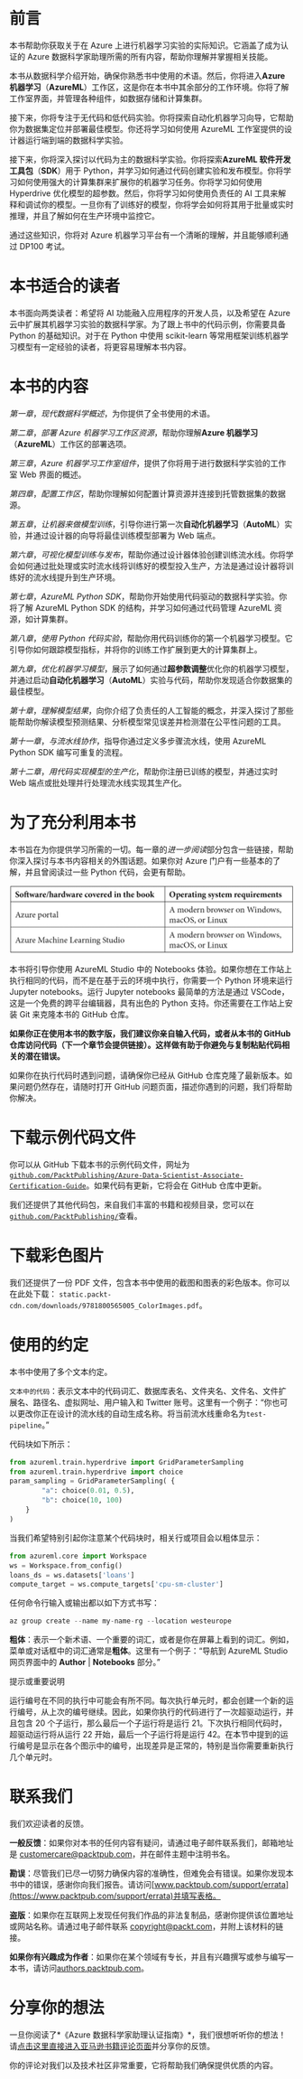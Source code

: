 # 前言

本书帮助你获取关于在 Azure 上进行机器学习实验的实际知识。它涵盖了成为认证的 Azure 数据科学家助理所需的所有内容，帮助你理解并掌握相关技能。

本书从数据科学介绍开始，确保你熟悉书中使用的术语。然后，你将进入**Azure 机器学习**（**AzureML**）工作区，这是你在本书中其余部分的工作环境。你将了解工作室界面，并管理各种组件，如数据存储和计算集群。

接下来，你将专注于无代码和低代码实验。你将探索自动化机器学习向导，它帮助你为数据集定位并部署最佳模型。你还将学习如何使用 AzureML 工作室提供的设计器运行端到端的数据科学实验。

接下来，你将深入探讨以代码为主的数据科学实验。你将探索**AzureML 软件开发工具包**（**SDK**）用于 Python，并学习如何通过代码创建实验和发布模型。你将学习如何使用强大的计算集群来扩展你的机器学习任务。你将学习如何使用 Hyperdrive 优化模型的超参数。然后，你将学习如何使用负责任的 AI 工具来解释和调试你的模型。一旦你有了训练好的模型，你将学会如何将其用于批量或实时推理，并且了解如何在生产环境中监控它。

通过这些知识，你将对 Azure 机器学习平台有一个清晰的理解，并且能够顺利通过 DP100 考试。

# 本书适合的读者

本书面向两类读者：希望将 AI 功能融入应用程序的开发人员，以及希望在 Azure 云中扩展其机器学习实验的数据科学家。为了跟上书中的代码示例，你需要具备 Python 的基础知识。对于在 Python 中使用 scikit-learn 等常用框架训练机器学习模型有一定经验的读者，将更容易理解本书内容。

# 本书的内容

*第一章*，*现代数据科学概述*，为你提供了全书使用的术语。

*第二章*，*部署 Azure 机器学习工作区资源*，帮助你理解**Azure 机器学习**（**AzureML**）工作区的部署选项。

*第三章*，*Azure 机器学习工作室组件*，提供了你将用于进行数据科学实验的工作室 Web 界面的概述。

*第四章*，*配置工作区*，帮助你理解如何配置计算资源并连接到托管数据集的数据源。

*第五章*，*让机器来做模型训练*，引导你进行第一次**自动化机器学习**（**AutoML**）实验，并通过设计器的向导将最佳训练模型部署为 Web 端点。

*第六章*，*可视化模型训练与发布*，帮助你通过设计器体验创建训练流水线。你将学会如何通过批处理或实时流水线将训练好的模型投入生产，方法是通过设计器将训练好的流水线提升到生产环境。

*第七章*，*AzureML Python SDK*，帮助你开始使用代码驱动的数据科学实验。你将了解 AzureML Python SDK 的结构，并学习如何通过代码管理 AzureML 资源，如计算集群。

*第八章*，*使用 Python 代码实验*，帮助你用代码训练你的第一个机器学习模型。它引导你如何跟踪模型指标，并将你的训练工作扩展到更大的计算集群上。

*第九章*，*优化机器学习模型*，展示了如何通过**超参数调整**优化你的机器学习模型，并通过启动**自动化机器学习**（**AutoML**）实验与代码，帮助你发现适合你数据集的最佳模型。

*第十章*，*理解模型结果*，向你介绍了负责任的人工智能的概念，并深入探讨了那些能帮助你解读模型预测结果、分析模型常见误差并检测潜在公平性问题的工具。

*第十一章*，*与流水线协作*，指导你通过定义多步骤流水线，使用 AzureML Python SDK 编写可重复的流程。

*第十二章*，*用代码实现模型的生产化*，帮助你注册已训练的模型，并通过实时 Web 端点或批处理并行处理流水线实现其生产化。

# 为了充分利用本书

本书旨在为你提供学习所需的一切。每一章的*进一步阅读*部分包含一些链接，帮助你深入探讨与本书内容相关的外围话题。如果你对 Azure 门户有一些基本的了解，并且曾阅读过一些 Python 代码，会更有帮助。

![](img/B16777_Preface_Table1.jpg)

本书将引导你使用 AzureML Studio 中的 Notebooks 体验。如果你想在工作站上执行相同的代码，而不是在基于云的环境中执行，你需要一个 Python 环境来运行 Jupyter notebooks。运行 Jupyter notebooks 最简单的方法是通过 VSCode，这是一个免费的跨平台编辑器，具有出色的 Python 支持。你还需要在工作站上安装 Git 来克隆本书的 GitHub 仓库。

**如果你正在使用本书的数字版，我们建议你亲自输入代码，或者从本书的 GitHub 仓库访问代码（下一个章节会提供链接）。这样做有助于你避免与复制粘贴代码相关的潜在错误。**

如果你在执行代码时遇到问题，请确保你已经从 GitHub 仓库克隆了最新版本。如果问题仍然存在，请随时打开 GitHub 问题页面，描述你遇到的问题，我们将帮助你解决。

# 下载示例代码文件

你可以从 GitHub 下载本书的示例代码文件，网址为[`github.com/PacktPublishing/Azure-Data-Scientist-Associate-Certification-Guide`](https://github.com/PacktPublishing/Azure-Data-Scientist-Associate-Certification-Guide)。如果代码有更新，它将会在 GitHub 仓库中更新。

我们还提供了其他代码包，来自我们丰富的书籍和视频目录，您可以在[`github.com/PacktPublishing/`](https://github.com/PacktPublishing/)查看。

# 下载彩色图片

我们还提供了一份 PDF 文件，包含本书中使用的截图和图表的彩色版本。你可以在此处下载： `static.packt-cdn.com/downloads/9781800565005_ColorImages.pdf`。

# 使用的约定

本书中使用了多个文本约定。

`文本中的代码`：表示文本中的代码词汇、数据库表名、文件夹名、文件名、文件扩展名、路径名、虚拟网址、用户输入和 Twitter 账号。这里有一个例子：“你也可以更改你正在设计的流水线的自动生成名称。将当前流水线重命名为`test-pipeline`。”

代码块如下所示：

```py
from azureml.train.hyperdrive import GridParameterSampling
from azureml.train.hyperdrive import choice
param_sampling = GridParameterSampling( {
        "a": choice(0.01, 0.5),
        "b": choice(10, 100)
    }
)
```

当我们希望特别引起你注意某个代码块时，相关行或项目会以粗体显示：

```py
from azureml.core import Workspace
ws = Workspace.from_config()
loans_ds = ws.datasets['loans']
compute_target = ws.compute_targets['cpu-sm-cluster']
```

任何命令行输入或输出都以如下方式书写：

```py
az group create --name my-name-rg --location westeurope
```

**粗体**：表示一个新术语、一个重要的词汇，或者是你在屏幕上看到的词汇。例如，菜单或对话框中的词汇通常是**粗体**。这里有一个例子：“导航到 AzureML Studio 网页界面中的 **Author** | **Notebooks** 部分。”

提示或重要说明

运行编号在不同的执行中可能会有所不同。每次执行单元时，都会创建一个新的运行编号，从上次的编号继续。因此，如果你执行的代码进行了一次超驱动运行，并且包含 20 个子运行，那么最后一个子运行将是运行 21。下次执行相同代码时，超驱动运行将从运行 22 开始，最后一个子运行将是运行 42。在本节中提到的运行编号是显示在各个图示中的编号，出现差异是正常的，特别是当你需要重新执行几个单元时。

# 联系我们

我们欢迎读者的反馈。

**一般反馈**：如果你对本书的任何内容有疑问，请通过电子邮件联系我们，邮箱地址是 customercare@packtpub.com，并在邮件主题中注明书名。

**勘误**：尽管我们已尽一切努力确保内容的准确性，但难免会有错误。如果你发现本书中的错误，感谢你向我们报告。请访问[www.packtpub.com/support/errata](https://www.packtpub.com/support/errata)并填写表格。

**盗版**：如果你在互联网上发现任何我们作品的非法复制品，感谢你提供该位置地址或网站名称。请通过电子邮件联系 copyright@packt.com，并附上该材料的链接。

**如果你有兴趣成为作者**：如果你在某个领域有专长，并且有兴趣撰写或参与编写一本书，请访问[authors.packtpub.com](https://authors.packtpub.com)。

# 分享你的想法

一旦你阅读了*《Azure 数据科学家助理认证指南》*，我们很想听听你的想法！请[点击这里直接进入亚马逊书籍评论页面](https://packt.link/r/1-800-56500-3%0D)并分享你的反馈。

你的评论对我们以及技术社区非常重要，它将帮助我们确保提供优质的内容。
